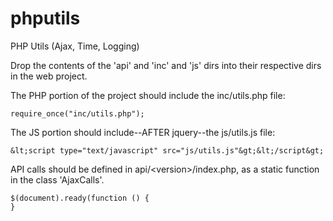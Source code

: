 # phputils
PHP Utils (Ajax, Time, Logging)

Drop the contents of the 'api' and 'inc' and 'js' dirs into their respective dirs in the
web project.

The PHP portion of the project should include the inc/utils.php file:

	require_once("inc/utils.php");

The JS portion should include--AFTER jquery--the js/utils.js file:

	&lt;script type="text/javascript" src="js/utils.js"&gt;&lt;/script&gt;

API calls should be defined in api/&lt;version&gt;/index.php, as a static function in the
class 'AjaxCalls'.

    $(document).ready(function () {
    }
